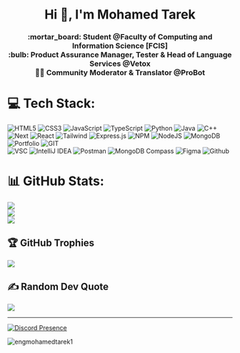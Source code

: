 <h1 align="center">Hi 👋, I'm Mohamed Tarek</h1>
<h3 align="center">
  :mortar_board: Student @Faculty of Computing and Information Science [FCIS]
  <br>
:bulb: Product Assurance Manager, Tester & Head of Language Services @Vetox
<br>
👨‍💻 Community Moderator & Translator @ProBot
<br></h3>


# 💻 Tech Stack:

![HTML5](https://img.shields.io/badge/html5-%23E34F26.svg?style=for-the-badge&logo=html5&logoColor=white) ![CSS3](https://img.shields.io/badge/css3-%231572B6.svg?style=for-the-badge&logo=css3&logoColor=white) ![JavaScript](https://img.shields.io/badge/javascript-%23323330.svg?style=for-the-badge&logo=javascript&logoColor=%23F7DF1E) ![TypeScript](https://img.shields.io/badge/typescript-%23007ACC.svg?style=for-the-badge&logo=typescript&logoColor=white) ![Python](https://img.shields.io/badge/python-3670A0?style=for-the-badge&logo=python&logoColor=ffdd54) ![Java](https://img.shields.io/badge/Java-black.svg?style=for-the-badge&logo=java&logoColor=white) ![C++](https://img.shields.io/badge/C++-00599C.svg?style=for-the-badge&logo=cplusplus&logoColor=white) <br />
![Next](https://img.shields.io/badge/Next-black.svg?style=for-the-badge&logo=next.js&logoColor=white) ![React](https://img.shields.io/badge/react-blue.svg?style=for-the-badge&logo=react&logoColor=white) ![Tailwind](https://img.shields.io/badge/Tailwind-36b7f0.svg?style=for-the-badge&logo=tailwindcss&logoColor=white)
![Express.js](https://img.shields.io/badge/express.js-%23404d59.svg?style=for-the-badge&logo=express&logoColor=%2361DAFB) ![NPM](https://img.shields.io/badge/NPM-%23000000.svg?style=for-the-badge&logo=npm&logoColor=white) ![NodeJS](https://img.shields.io/badge/node.js-6DA55F?style=for-the-badge&logo=node.js&logoColor=white) ![MongoDB](https://img.shields.io/badge/MongoDB-%234ea94b.svg?style=for-the-badge&logo=mongodb&logoColor=white) ![Portfolio](https://img.shields.io/badge/Portfolio-%23000000.svg?style=for-the-badge&logo=firefox&logoColor=#FF7139) ![GIT](https://img.shields.io/badge/GIT-e84e31.svg?style=for-the-badge&logo=git&logoColor=white) <br />
![VSC](https://img.shields.io/badge/Visual%20Studio%20Code-blue.svg?style=for-the-badge&logo=visualstudiocode&logoColor=white) ![IntelliJ IDEA](https://img.shields.io/badge/IntelliJ-ccc.svg?style=for-the-badge&logo=IntelliJIDEA&logoColor=black) ![Postman](https://img.shields.io/badge/Postman-FF6C37?style=for-the-badge&logo=postman&logoColor=white) ![MongoDB Compass](https://img.shields.io/badge/MongoDB%20Compass-%234ea94b.svg?style=for-the-badge&logo=mongodb&logoColor=white) ![Figma](https://img.shields.io/badge/figma-%23F24E1E.svg?style=for-the-badge&logo=figma&logoColor=white) ![Github](https://img.shields.io/badge/Github-e84e31.svg?style=for-the-badge&logo=git&logoColor=white)

# 📊 GitHub Stats:
![](https://github-readme-stats.vercel.app/api?username=engmohamedtarek1&show_icons=true&theme=dark&text_color=ccc&hide_border=false&include_all_commits=true&count_private=true)<br/>
![](https://github-readme-streak-stats.herokuapp.com/?user=engmohamedtarek1&theme=dark&text_color=ccc&hide_border=false)<br/>
![](https://github-readme-stats.vercel.app/api/top-langs/?username=engmohamedtarek1&theme=dark&text_color=ccc&hide_border=false&include_all_commits=true&count_private=true&layout=compact)

## 🏆 GitHub Trophies

![](https://github-profile-trophy.vercel.app/?username=engmohamedtarek1&theme=juicyfresh&text_color=e7a917&title_color=e7a917&no-frame=false&no-bg=true&margin-w=8)

## ✍️ Random Dev Quote

![](https://quotes-github-readme.vercel.app/api?type=horizontal&theme=dark&text_color=ccc&)

---

[![Discord Presence](https://lanyard.cnrad.dev/api/728882410384785451?animated=true)](https://discord.com/users/728882410384785451)

<p align="left"> <img src="https://komarev.com/ghpvc/?username=engmohamedtarek1&label=Profile%20views&color=e7a917&style=for-the-badge" alt="engmohamedtarek1" /> </p>
